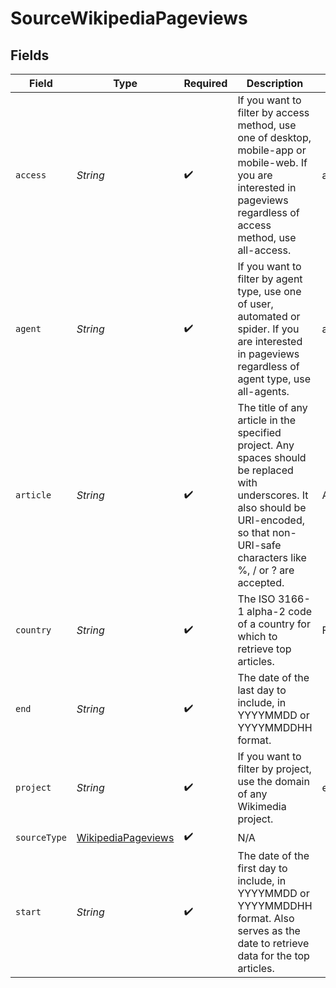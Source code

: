 # SourceWikipediaPageviews


## Fields

| Field                                                                                                                                                                                          | Type                                                                                                                                                                                           | Required                                                                                                                                                                                       | Description                                                                                                                                                                                    | Example                                                                                                                                                                                        |
| ---------------------------------------------------------------------------------------------------------------------------------------------------------------------------------------------- | ---------------------------------------------------------------------------------------------------------------------------------------------------------------------------------------------- | ---------------------------------------------------------------------------------------------------------------------------------------------------------------------------------------------- | ---------------------------------------------------------------------------------------------------------------------------------------------------------------------------------------------- | ---------------------------------------------------------------------------------------------------------------------------------------------------------------------------------------------- |
| `access`                                                                                                                                                                                       | *String*                                                                                                                                                                                       | :heavy_check_mark:                                                                                                                                                                             | If you want to filter by access method, use one of desktop, mobile-app or mobile-web. If you are interested in pageviews regardless of access method, use all-access.                          | all-access                                                                                                                                                                                     |
| `agent`                                                                                                                                                                                        | *String*                                                                                                                                                                                       | :heavy_check_mark:                                                                                                                                                                             | If you want to filter by agent type, use one of user, automated or spider. If you are interested in pageviews regardless of agent type, use all-agents.                                        | all-agents                                                                                                                                                                                     |
| `article`                                                                                                                                                                                      | *String*                                                                                                                                                                                       | :heavy_check_mark:                                                                                                                                                                             | The title of any article in the specified project. Any spaces should be replaced with underscores. It also should be URI-encoded, so that non-URI-safe characters like %, / or ? are accepted. | Are_You_the_One%3F                                                                                                                                                                             |
| `country`                                                                                                                                                                                      | *String*                                                                                                                                                                                       | :heavy_check_mark:                                                                                                                                                                             | The ISO 3166-1 alpha-2 code of a country for which to retrieve top articles.                                                                                                                   | FR                                                                                                                                                                                             |
| `end`                                                                                                                                                                                          | *String*                                                                                                                                                                                       | :heavy_check_mark:                                                                                                                                                                             | The date of the last day to include, in YYYYMMDD or YYYYMMDDHH format.                                                                                                                         |                                                                                                                                                                                                |
| `project`                                                                                                                                                                                      | *String*                                                                                                                                                                                       | :heavy_check_mark:                                                                                                                                                                             | If you want to filter by project, use the domain of any Wikimedia project.                                                                                                                     | en.wikipedia.org                                                                                                                                                                               |
| `sourceType`                                                                                                                                                                                   | [WikipediaPageviews](../../models/shared/WikipediaPageviews.md)                                                                                                                                | :heavy_check_mark:                                                                                                                                                                             | N/A                                                                                                                                                                                            |                                                                                                                                                                                                |
| `start`                                                                                                                                                                                        | *String*                                                                                                                                                                                       | :heavy_check_mark:                                                                                                                                                                             | The date of the first day to include, in YYYYMMDD or YYYYMMDDHH format. Also serves as the date to retrieve data for the top articles.                                                         |                                                                                                                                                                                                |